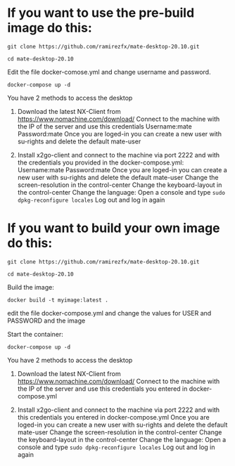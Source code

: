# If you want to use the pre-build image do this:

`git clone https://github.com/ramirezfx/mate-desktop-20.10.git`

`cd mate-desktop-20.10`

Edit the file docker-comose.yml and change username and password.

`docker-compose up -d`

You have 2 methods to access the desktop

1) Download the latest NX-Client from https://www.nomachine.com/download/
Connect to the machine with the IP of the server and use this credentials
Username:mate
Password:mate
Once you are loged-in you can create a new user with su-rights and delete the default mate-user

2) Install x2go-client and connect to the machine via port 2222 and with the credentials you provided in the docker-compose.yml:
Username:mate
Password:mate
Once you are loged-in you can create a new user with su-rights and delete the default mate-user
Change the screen-resolution in the control-center
Change the keyboard-layout in the control-center
Change the language:
Open a console and type
`sudo dpkg-reconfigure locales`
Log out and log in again

# If you want to build your own image do this:

`git clone https://github.com/ramirezfx/mate-desktop-20.10.git`

`cd mate-desktop-20.10`

Build the image:

`docker build -t myimage:latest .`

edit the file docker-compose.yml and change the values for USER and PASSWORD and the image

Start the container:

`docker-compose up -d`

You have 2 methods to access the desktop

1) Download the latest NX-Client from https://www.nomachine.com/download/
Connect to the machine with the IP of the server and use this credentials you entered in docker-compose.yml

2) Install x2go-client and connect to the machine via port 2222 and with this credentials you entered in docker-compose.yml
Once you are loged-in you can create a new user with su-rights and delete the default mate-user
Change the screen-resolution in the control-center
Change the keyboard-layout in the control-center
Change the language:
Open a console and type
`sudo dpkg-reconfigure locales`
Log out and log in again
